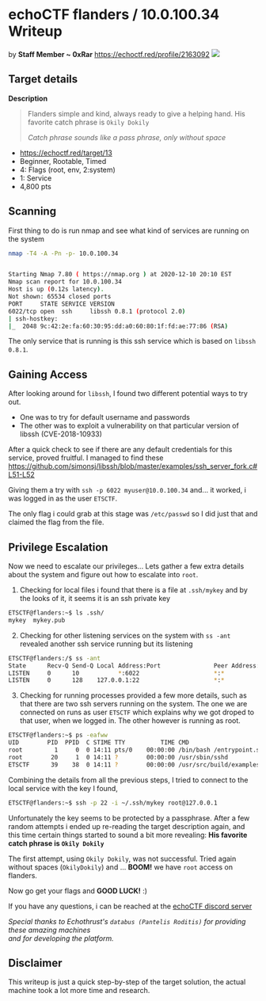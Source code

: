 # echoCTF flanders / 10.0.100.34 Writeup
by **Staff Member ~ 0xRar** https://echoctf.red/profile/2163092
![](https://echoctf.red/profile/2163092/badge)

## Target details
**Description**
> Flanders simple and kind, always ready to give a helping hand. His favorite catch phrase is `Okily Dokily`
>
> _Catch phrase sounds like a pass phrase, only without space_

* https://echoctf.red/target/13
* Beginner, Rootable, Timed
* 4: Flags (root, env, 2:system)
* 1: Service
* 4,800 pts

## Scanning
First thing to do is run nmap and see what kind of services are running on the system

```sh
nmap -T4 -A -Pn -p- 10.0.100.34


Starting Nmap 7.80 ( https://nmap.org ) at 2020-12-10 20:10 EST
Nmap scan report for 10.0.100.34
Host is up (0.12s latency).
Not shown: 65534 closed ports
PORT     STATE SERVICE VERSION
6022/tcp open  ssh     libssh 0.8.1 (protocol 2.0)
| ssh-hostkey: 
|_  2048 9c:42:2e:fa:60:30:95:dd:a0:60:80:1f:fd:ae:77:86 (RSA)
```

The only service that is running is this ssh service which is based on `libssh 0.8.1`.

## Gaining Access
After looking around for `libssh`, I found two different potential ways to try out.
* One was to try for default username and passwords
* The other was to exploit a vulnerability on that particular version of libssh (CVE-2018-10933)

After a quick check to see if there are any default credentials for this service, proved fruitful. I managed to find these https://github.com/simonsj/libssh/blob/master/examples/ssh_server_fork.c#L51-L52

Giving them a try with `ssh -p 6022 myuser@10.0.100.34` and... it worked, i was logged in as the user `ETSCTF`.

The only flag i could grab at this stage was `/etc/passwd` so I did just that and claimed the flag from the file.

## Privilege Escalation
Now we need to escalate our privileges... Lets gather a few extra details about the system and figure out how to escalate into `root`.

1. Checking for local files i found that there is a file at `.ssh/mykey` and by the looks of it, it seems it is an ssh private key
```sh
ETSCTF@flanders:~$ ls .ssh/
mykey  mykey.pub
```

2. Checking for other listening services on the system with `ss -ant` revealed another ssh service running but its listening
```sh
ETSCTF@flanders:/$ ss -ant
State      Recv-Q Send-Q Local Address:Port               Peer Address:Port              
LISTEN     0      10           *:6022                     *:*
LISTEN     0      128    127.0.0.1:22                     *:*
```

3. Checking for running processes provided a few more details, such as that there are two ssh servers running on the system. The one we are connected on runs as user `ETSCTF` which explains why we got droped to that user, when we logged in. The other however is running as root.
```sh
ETSCTF@flanders:~$ ps -eafww
UID        PID  PPID  C STIME TTY          TIME CMD
root         1     0  0 14:11 pts/0    00:00:00 /bin/bash /entrypoint.sh default
root        20     1  0 14:11 ?        00:00:00 /usr/sbin/sshd
ETSCTF      39    38  0 14:11 ?        00:00:00 /usr/src/build/examples/ssh_server_fork --hostkey=/etc/ssh/Essh_host_rsa_key --ecdsakey=/etc/ssh/Essh_host_ecdsa_key --dsakey=/etc/ssh/Essh_host_dsa_key --rsakey=/etc/ssh/Essh_host_rsa_key -p 6022 0.0.0.0
```

Combining the details from all the previous steps, I tried to connect to the local service with the key I found,
```sh
ETSCTF@flanders:~$ ssh -p 22 -i ~/.ssh/mykey root@127.0.0.1
```

Unfortunately the key seems to be protected by a passphrase. After a few random attempts i ended up re-reading the target description again, and this time certain things started to sound a bit more revealing: **His favorite catch phrase is `Okily Dokily`**

The first attempt, using `Okily Dokily`, was not successful. Tried again without spaces (`OkilyDokily`) and ... **BOOM!** we have `root` access on flanders.


Now go get your flags and **GOOD LUCK!** :)


If you have any questions, i can be reached at the [echoCTF discord server](https://discord.gg/2SRkBHHGQB)

_Special thanks to Echothrust's `databus (Pantelis Roditis)` for providing these amazing machines \
and for developing the platform._

## Disclaimer
This writeup is just a quick step-by-step of the target solution, the actual machine took a lot more time and research.
